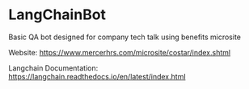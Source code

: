 # LangChainBot
Basic QA bot designed for company tech talk using benefits microsite

Website: https://www.mercerhrs.com/microsite/costar/index.shtml

Langchain Documentation: https://langchain.readthedocs.io/en/latest/index.html
